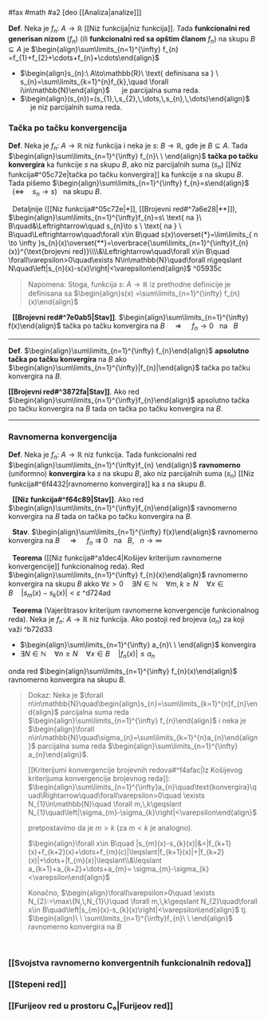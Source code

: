 #fax #math #a2 [deo [[Analiza|analize]]]
$\:$

**Def**. Neka je $f_{n}:\ A\to\mathbb{R}$ [[Niz funkcija|niz funkcija]]. Tada **funkcionalni red generisan nizom** $(f_{n})$ $\Big($ili **funkcionalni red sa opštim članom** $f_{n}$$\Big)$ na skupu $B\subseteq A$ je  $\begin{align}\sum\limits_{n=1}^{\infty} f_{n} =f_{1}+f_{2}+\cdots+f_{n}+\cdots\end{align}$
- $\begin{align}s_{n}:\ A\to\mathbb{R}\ \text{ definisana sa } \ s_{n}=\sum\limits_{k=1}^{n}f_{k},\quad \forall i\in\mathbb{N}\end{align}$ $\quad$ je parcijalna suma reda.
- $\begin{align}(s_{n})=(s_{1},\,s_{2},\,\dots,\,s_{n},\,\dots)\end{align}$ $\quad$ je niz parcijalnih suma reda.

### Tačka po tačku konvergencija
**Def**. Neka je $f_{n}:\ A\to\mathbb{R}$ niz funkcija i neka je $s:\ B\to\mathbb{R}$, gde je $B\subseteq A$. Tada $\begin{align}\sum\limits_{n=1}^{\infty} f_{n}\ \ \end{align}$ **tačka po tačku konvergira** ka funkcije $s$ na skupu $B$, ako niz parcijalnih suma $(s_{n})$ [[Niz funkcija#^05c72e|tačka po tačku konvergira]] ka funkcije $s$ na skupu $B$.
Tada pišemo $\begin{align}\sum\limits_{n=1}^{\infty} f_{n}=s\end{align}$ $\ \:\Big(\Leftrightarrow\quad s_{n}\to s\Big)\ \:$ na skupu $B$.

$\:$
Detaljnije ([[Niz funkcija#^05c72e|*]], [[Brojevni red#^7a6e28|**]]),
$\begin{align}\sum\limits_{n=1}^{\infty}f_{n}=s\ \text{ na }\ B\quad&\Leftrightarrow\quad s_{n}\to s \ \text{ na } \ B\quad\Leftrightarrow\quad\forall x\in B\quad s(x)\overset{*}=\lim\limits_{ n \to \infty }s_{n}(x)\overset{**}=\overbrace{\sum\limits_{n=1}^{\infty}f_{n}(x)}^{\text{brojevni red}}\\\\&\Leftrightarrow\quad\forall x\in B\quad \forall\varepsilon>0\quad\exists N\in\mathbb{N}\quad\forall n\geqslant N\quad\left|s_{n}(x)-s(x)\right|<\varepsilon\end{align}$ ^05935c

> Napomena: Stoga, funkcija $s:\ A\to\mathbb{R}$ iz prethodne definicije je definisana sa $\begin{align}s(x) =\sum\limits_{n=1}^{\infty} f_{n}(x)\end{align}$

$\:$
**[[Brojevni red#^7e0ab5|Stav]]**. $\begin{align}\sum\limits_{n=1}^{\infty} f(x)\end{align}$ tačka po tačku konvergira na $B$ $\quad\Rightarrow\quad$ $f_{n}\to0$ $\:$ na $\:$ $B$

___
**Def**. $\begin{align}\sum\limits_{n=1}^{\infty} f_{n}\end{align}$ **apsolutno tačka po tačku konvergira** na  $B$ ako $\begin{align}\sum\limits_{n=1}^{\infty}|f_{n}|\end{align}$ tačka po tačku konvergira na $B$.

**[[Brojevni red#^3872fa|Stav]]**. Ako red $\begin{align}\sum\limits_{n=1}^{\infty}f_{n}\end{align}$ apsolutno tačka po tačku konvergira na $B$ tada on tačka po tačku konvergira na $B$.
___
### Ravnomerna konvergencija

**Def**. Neka je $f_{n}:\ A\to\mathbb{R}$ niz funkcija. Tada funkcionalni red $\begin{align}\sum\limits_{n=1}^{\infty}f_{n} \end{align}$ **ravnomerno** (uniformno) **konvergira** ka $s$ na skupu $B$, ako niz parcijalnih suma $(s_{n})$ [[Niz funkcija#^6f4432|ravnomerno konvergira]] ka $s$ na skupu $B$.

$\:$
**[[Niz funkcija#^f64c89|Stav]]**. Ako red $\begin{align}\sum\limits_{n=1}^{\infty}f_{n}\end{align}$ ravnomerno konvergira na $B$ tada on tačka po tačku konvergira na $B$.

$\:$
**Stav**. $\begin{align}\sum\limits_{n=1}^{\infty} f(x)\end{align}$ ravnomerno konvergira na $B$ $\quad\Rightarrow\quad$ $f_{n}\rightrightarrows0$ $\:$ na $\:$ $B,$ $\:$ $n\to\infty$

$\:$
**Teorema** ([[Niz funkcija#^a1dec4|Košijev kriterijum ravnomerne konvergencije]] funkcionalnog reda). Red $\begin{align}\sum\limits_{n=1}^{\infty} f_{n}(x)\end{align}$ ravnomerno konvergira na skupu $B$ akko $\forall\varepsilon>0\quad\exists N\in\mathbb{N}\quad\forall m,\,k\geqslant N\quad\forall x\in B\quad|s_{m}(x)-s_{k}(x)|<\varepsilon$  ^d724ad

$\:$
**Teorema** (Vajerštrasov kriterijum ravnomerne konvergencije funkcionalnog reda). Neka je $f_{n}:\ A\to\mathbb{R}$ niz funkcija. Ako postoji red brojeva $(a_{n})$ za koji važi  ^b72d33
- $\begin{align}\sum\limits_{n=1}^{\infty} a_{n}\ \ \end{align}$ konvergira 
- $\exists N\in\mathbb{N}\quad\forall n\geqslant N\quad\forall x\in B\quad |f_{n}(x)|\leqslant a_{n}$

onda red $\begin{align}\sum\limits_{n=1}^{\infty} f_{n}(x)\end{align}$ ravnomerno konvergira na skupu $B$.
> Dokaz:
> Neka je $\forall n\in\mathbb{N}\quad\begin{align}s_{n}=\sum\limits_{k=1}^{n}f_{n}\end{align}$ parcijalna suma reda $\begin{align}\sum\limits_{n=1}^{\infty} f_{n}\end{align}$ 
> i neka je $\begin{align}\forall n\in\mathbb{N}\quad\sigma_{n}=\sum\limits_{k=1}^{n}a_{n}\end{align}$ parcijalna suma reda $\begin{align}\sum\limits_{n=1}^{\infty} a_{n}\end{align}$.
>
> [[Kriterijumi konvergencije brojevnih redova#^f4afac|Iz Košijevog kriterijuma konvergencije brojevnog reda]]:
> $\begin{align}\sum\limits_{n=1}^{\infty}a_{n}\quad\text{konvergira}\quad\Rightarrow\quad\forall\varepsilon>0\quad \exists N_{1}\in\mathbb{N}\quad \forall m,\,k\geqslant N_{1}\quad\left|\sigma_{m}-\sigma_{k}\right|<\varepsilon\end{align}$
> 
> pretpostavimo da je $m>k$ (za $m<k$ je analogno).
> 
> $\begin{align}\forall x\in B\quad |s_{m}(x)-s_{k}(x)|&=|f_{k+1}(x)+f_{k+2}(x)+\dots+f_{m}(c)|\leqslant|f_{k+1}(x)|+|f_{k+2}(x)|+\dots+|f_{m}(x)|\leqslant\\&\leqslant a_{k+1}+a_{k+2}+\dots+a_{m}= \sigma_{m}-\sigma_{k}<\varepsilon\end{align}$
> 
> Konačno,
> $\begin{align}\forall\varepsilon>0\quad \exists N_{2}:=\max\{N,\,N_{1}\}\quad \forall m,\,k\geqslant N_{2}\quad\forall x\in B\quad\left|s_{m}(x)-s_{k}(x)\right|<\varepsilon\end{align}$
> tj. $\begin{align}\ \ \sum\limits_{n=1}^{\infty}f_{n}\ \ \end{align}$ ravnomerno konvergira na $B$

$\:$
### [[Svojstva ravnomerno konvergentnih funkcionalnih redova]]

### [[Stepeni red]]

### [[Furijeov red u prostoru C₀|Furijeov red]]